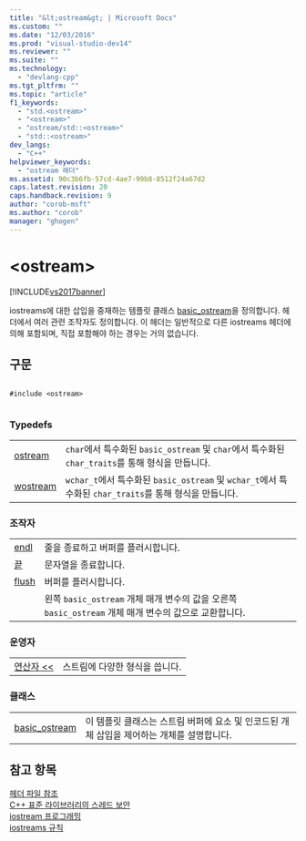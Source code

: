 ```yaml
---
title: "&lt;ostream&gt; | Microsoft Docs"
ms.custom: ""
ms.date: "12/03/2016"
ms.prod: "visual-studio-dev14"
ms.reviewer: ""
ms.suite: ""
ms.technology: 
  - "devlang-cpp"
ms.tgt_pltfrm: ""
ms.topic: "article"
f1_keywords: 
  - "std.<ostream>"
  - "<ostream>"
  - "ostream/std::<ostream>"
  - "std::<ostream>"
dev_langs: 
  - "C++"
helpviewer_keywords: 
  - "ostream 헤더"
ms.assetid: 90c3b6fb-57cd-4ae7-99b8-8512f24a67d2
caps.latest.revision: 20
caps.handback.revision: 9
author: "corob-msft"
ms.author: "corob"
manager: "ghogen"
---
```

# &lt;ostream&gt;
[!INCLUDE[vs2017banner](../assembler/inline/includes/vs2017banner.md)]

iostreams에 대한 삽입을 중재하는 템플릿 클래스 [basic\_ostream](../standard-library/basic-ostream-class.md)을 정의합니다.  헤더에서 여러 관련 조작자도 정의합니다.  이 헤더는 일반적으로 다른 iostreams 헤더에 의해 포함되며,  직접 포함해야 하는 경우는 거의 없습니다.  
  
## 구문  
  
```  
  
#include <ostream>  
  
```  
  
### Typedefs  
  
|||  
|-|-|  
|[ostream](../Topic/ostream.md)|`char`에서 특수화된 `basic_ostream` 및 `char`에서 특수화된 `char_traits`를 통해 형식을 만듭니다.|  
|[wostream](../Topic/wostream.md)|`wchar_t`에서 특수화된 `basic_ostream` 및 `wchar_t`에서 특수화된 `char_traits`를 통해 형식을 만듭니다.|  
  
### 조작자  
  
|||  
|-|-|  
|[endl](../Topic/endl.md)|줄을 종료하고 버퍼를 플러시합니다.|  
|[끝](../Topic/ends%20\(Standard%20C++%20Library\).md)|문자열을 종료합니다.|  
|[flush](../Topic/flush%20\(Standard%20C++%20Library\).md)|버퍼를 플러시합니다.|  
||왼쪽 `basic_ostream` 개체 매개 변수의 값을 오른쪽 `basic_ostream` 개체 매개 변수의 값으로 교환합니다.|  
  
### 운영자  
  
|||  
|-|-|  
|[연산자 \<\<](../Topic/operator%3C%3C%20\(%3Costream%3E\).md)|스트림에 다양한 형식을 씁니다.|  
  
### 클래스  
  
|||  
|-|-|  
|[basic\_ostream](../standard-library/basic-ostream-class.md)|이 템플릿 클래스는 스트림 버퍼에 요소 및 인코드된 개체 삽입을 제어하는 개체를 설명합니다.|  
  
## 참고 항목  
 [헤더 파일 참조](../standard-library/cpp-standard-library-header-files.md)   
 [C\+\+ 표준 라이브러리의 스레드 보안](../standard-library/thread-safety-in-the-cpp-standard-library.md)   
 [iostream 프로그래밍](../standard-library/iostream-programming.md)   
 [iostreams 규칙](../standard-library/iostreams-conventions.md)